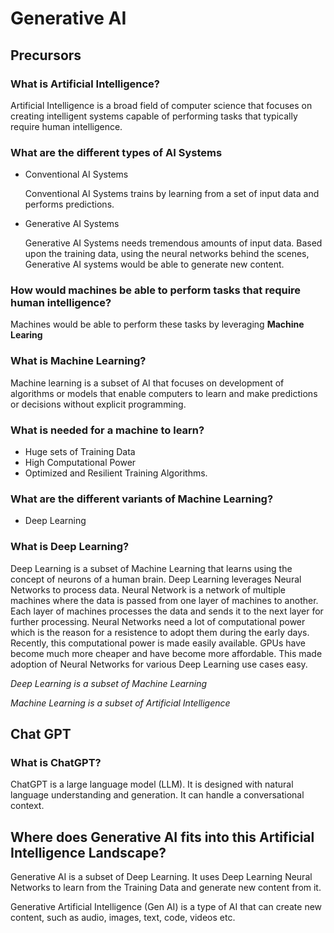# Generative AI

## Precursors

### What is Artificial Intelligence?

Artificial Intelligence is a broad field of computer science that focuses on creating intelligent systems capable of performing tasks that typically require human intelligence. 

### What are the different types of AI Systems

- Conventional AI Systems

  Conventional AI Systems trains by learning from a set of input data and performs predictions. 
  
- Generative AI Systems

  Generative AI Systems needs tremendous amounts of input data. Based upon the training data, using the neural networks behind the scenes, Generative AI systems would be able to generate new content.
  
### How would machines be able to perform tasks that require human intelligence?

Machines would be able to perform these tasks by leveraging **Machine Learing**

### What is Machine Learning?

Machine learning is a subset of AI that focuses on development of algorithms or models that enable computers to learn and make predictions or decisions without explicit programming. 

### What is needed for a machine to learn?

- Huge sets of Training Data
- High Computational Power
- Optimized and Resilient Training Algorithms.

### What are the different variants of Machine Learning?

- Deep Learning

### What is Deep Learning?

Deep Learning is a subset of Machine Learning that learns using the concept of neurons of a human brain. Deep Learning leverages Neural Networks to process data. Neural Network is a network of multiple machines where the data is passed from one layer of machines to another. Each layer of machines processes the data and sends it to the next layer for further processing. Neural Networks need a lot of computational power which is the reason for a resistence to adopt them during the early days. Recently, this computational power is made easily available. GPUs have become much more cheaper and have become more affordable. This made adoption of Neural Networks for various Deep Learning use cases easy.

*Deep Learning is a subset of Machine Learning*

*Machine Learning is a subset of Artificial Intelligence*

## Chat GPT

### What is ChatGPT?

ChatGPT is a large language model (LLM). It is designed with natural language understanding and generation. It can handle a conversational context. 

## Where does Generative AI fits into this Artificial Intelligence Landscape?

Generative AI is a subset of Deep Learning. It uses Deep Learning Neural Networks to learn from the Training Data and generate new content from it. 

Generative Artificial Intelligence (Gen AI) is a type of AI that can create new content, such as audio, images, text, code, videos etc. 
